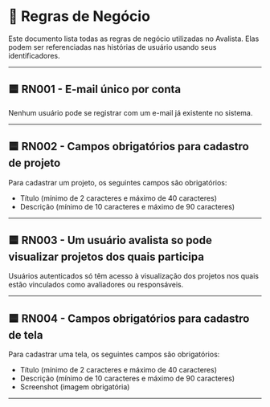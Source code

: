 # 📘 Regras de Negócio

Este documento lista todas as regras de negócio utilizadas no Avalista. Elas podem ser referenciadas nas histórias de usuário usando seus identificadores.

---

## 🟦 RN001 - E-mail único por conta

Nenhum usuário pode se registrar com um e-mail já existente no sistema.

---

## 🟦 RN002 - Campos obrigatórios para cadastro de **projeto**

Para cadastrar um projeto, os seguintes campos são obrigatórios:

- Título (mínimo de 2 caracteres e máximo de 40 caracteres)
- Descrição (mínimo de 10 caracteres e máximo de 90 caracteres)

---

## 🟦 RN003 - Um usuário avalista so pode visualizar projetos dos quais participa

Usuários autenticados só têm acesso à visualização dos projetos nos quais estão vinculados como avaliadores ou responsáveis.

---

## 🟦 RN004 - Campos obrigatórios para cadastro de **tela**

Para cadastrar uma tela, os seguintes campos são obrigatórios:

- Título (mínimo de 2 caracteres e máximo de 40 caracteres)
- Descrição (mínimo de 10 caracteres e máximo de 90 caracteres)
- Screenshot (imagem obrigatória)

---
